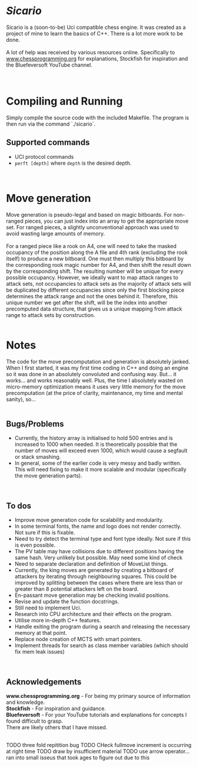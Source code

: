 # <strong><em>Sicario</em></strong>
Sicario is a (soon-to-be) Uci compatible chess engine. It was created as a project of mine to learn the basics of C++.
There is a lot more work to be done.
</br>
</br>
A lot of help was received by various resources online. Specifically to
www.chessprogramming.org for explanations, Stockfish for inspiration and the Bluefeversoft YouTube channel.
</br>
</br>
</br>
<h1>Compiling and Running</h1>
Simply compile the source code with the included Makefile. The program is then run via the command `./sicario`.
<h2>Supported commands</h2>
<ul>
    <li>UCI protocol commands</li>
    <li><code>perft [depth]</code> where <code>depth</code> is the desired depth.</li>
</ul>
</br>
<h1>Move generation</h1>
Move generation is pseudo-legal and based on magic bitboards. For non-ranged pieces, you can just index into an array to get the appropriate move set. For ranged pieces, a slightly unconventional approach was used to avoid wasting large amounts of memory.
</br>
</br>
For a ranged piece like a rook on A4, one will need to take the masked occupancy of the position along the A file and 4th rank (excluding the rook itself) to produce a new bitboard. One must then multiply this bitboard by the corresponding rook magic number for A4, and then shift the result down by the corresponding shift. The resulting number will be unique for every possible occupancy. However, we ideally want to map attack ranges to attack sets, not occupancies to attack sets as the majority of attack sets will be duplicated by different occupancies since only the first blocking piece determines the attack range and not the ones behind it. Therefore, this unique number we get after the shift, will be the index into another precomputed data structure, that gives us a unique mapping from attack range to attack sets by construction.
</br>
</br>
<h1>Notes</h1>
The code for the move precomputation and generation is absolutely janked. When I first started, it was my first time
coding in C++ and doing an engine so it was done in an absolutely convoluted and confusing way. But... it works... and
works reasonably well. Plus, the time I absolutely wasted on micro-memory optimization means it uses very little memory
for the move precomputation (at the price of clarity, maintenance, my time and mental sanity), so...
</br>
</br>
<h2>Bugs/Problems</h2>
<ul>
    <li>Currently, the history array is initialised to hold 500 entries and is increased to 1000 when needed. It is
    theoretically possible that the number of moves will exceed even 1000, which would cause a segfault or stack
    smashing.</li>
    <li>In general, some of the earlier code is very messy and badly written. This will need fixing to make it more
    scalable and modular (specifically the move generation parts).</li>
</ul>
</br>
<H2>To dos</H2>
<ul>
    <li>Improve move generation code for scalability and modularity.</li>
    <li>In some terminal fonts, the name and logo does not render correctly. Not sure if this is fixable.</li>
    <li>Need to try detect the terminal type and font type ideally. Not sure if this is even possible.</li>
    <li>The PV table may have collisions due to different positions having the same hash. Very unlikely but possible.
    May need some kind of check</li>
    <li>Need to separate declaration and definition of MoveList things.</li>
    <li>Currently, the king moves are generated by creating a bitboard of attackers by iterating through neighbouring
    squares. This could be improved by splitting between the cases where there are less than or greater than 8
    potential attackers left on the board.</li>
    <li>En-passant move generation may be checking invalid positions.</li>
    <li>Revise and update the function docstrings.</li>
    <li>Still need to implement Uci.</li>
    <li>Research into CPU architecture and their effects on the program.</li>
    <li>Utilise more in-depth C++ features.</li>
    <li>Handle exiting the program during a search and releasing the necessary memory at that point.</li>
    <li>Replace node creation of MCTS with smart pointers.</li>
    <li>Implement threads for search as class member variables (which should fix mem leak issues)</li>
</ul>
</br>
<H2>Acknowledgements</H2>
<strong>www.chessprogramming.org</strong> - For being my primary source of information and knowledge.</br>
<strong>Stockfish</strong> - For inspiration and guidance.</br>
<strong>Bluefeversoft</strong> - For your YouTube tutorials and explanations for concepts I found difficult to grasp.</br>
There are likely others that I have missed.</br>
</br>

TODO three fold repitition bug
TODO CHeck fullmove increment is occurring at right time
TODO draw by insufficient material
TODO use arrow operator... ran into small isseus that took ages to figure out due to this